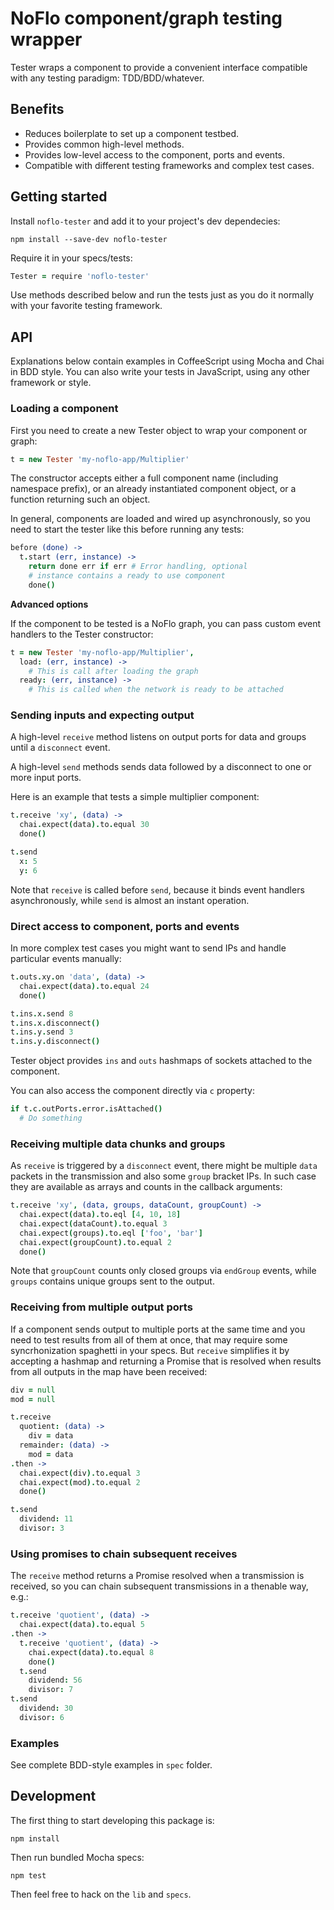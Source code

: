NoFlo component/graph testing wrapper
============

Tester wraps a component to provide a convenient interface compatible with any testing paradigm: TDD/BDD/whatever.

## Benefits

* Reduces boilerplate to set up a component testbed.
* Provides common high-level methods.
* Provides low-level access to the component, ports and events.
* Compatible with different testing frameworks and complex test cases.

## Getting started

Install `noflo-tester` and add it to your project's dev dependecies:

```
npm install --save-dev noflo-tester
```

Require it in your specs/tests:

```coffeescript
Tester = require 'noflo-tester'
```

Use methods described below and run the tests just as you do it normally with your favorite testing framework.

## API

Explanations below contain examples in CoffeeScript using Mocha and Chai in BDD style. You can also write your tests in JavaScript, using any other framework or style.

### Loading a component

First you need to create a new Tester object to wrap your component or graph:

```coffeescript
t = new Tester 'my-noflo-app/Multiplier'
```

The constructor accepts either a full component name (including namespace prefix), or an already instantiated component object, or a function returning such an object.

In general, components are loaded and wired up asynchronously, so you need to start the tester like this before running any tests:

```coffeescript
before (done) ->
  t.start (err, instance) ->
    return done err if err # Error handling, optional
    # instance contains a ready to use component
    done()
```

**Advanced options**

If the component to be tested is a NoFlo graph, you can pass custom event handlers to the Tester constructor:

```coffeescript
t = new Tester 'my-noflo-app/Multiplier',
  load: (err, instance) ->
    # This is call after loading the graph
  ready: (err, instance) ->
    # This is called when the network is ready to be attached
```

### Sending inputs and expecting output

A high-level `receive` method listens on output ports for data and groups until a `disconnect` event.

A high-level `send` methods sends data followed by a disconnect to one or more input ports.

Here is an example that tests a simple multiplier component:

```coffeescript
t.receive 'xy', (data) ->
  chai.expect(data).to.equal 30
  done()

t.send
  x: 5
  y: 6
```

Note that `receive` is called before `send`, because it binds event handlers asynchronously, while `send` is almost an instant operation.

### Direct access to component, ports and events

In more complex test cases you might want to send IPs and handle particular events manually:

```coffeescript
t.outs.xy.on 'data', (data) ->
  chai.expect(data).to.equal 24
  done()

t.ins.x.send 8
t.ins.x.disconnect()
t.ins.y.send 3
t.ins.y.disconnect()
```

Tester object provides `ins` and `outs` hashmaps of sockets attached to the component.

You can also access the component directly via `c` property:

```coffeescript
if t.c.outPorts.error.isAttached()
  # Do something
```

### Receiving multiple data chunks and groups

As `receive` is triggered by a `disconnect` event, there might be multiple `data` packets in the transmission and also some `group` bracket IPs. In such case they are available as arrays and counts in the callback arguments:

```coffeescript
t.receive 'xy', (data, groups, dataCount, groupCount) ->
  chai.expect(data).to.eql [4, 10, 18]
  chai.expect(dataCount).to.equal 3
  chai.expect(groups).to.eql ['foo', 'bar']
  chai.expect(groupCount).to.equal 2
  done()
```

Note that `groupCount` counts only closed groups via `endGroup` events, while `groups` contains unique groups sent to the output.

### Receiving from multiple output ports

If a component sends output to multiple ports at the same time and you need to test results from all of them at once, that may require some syncrhonization spaghetti in your specs. But `receive` simplifies it by accepting a hashmap and returning a Promise that is resolved when results from all outputs in the map have been received:

```coffeescript
div = null
mod = null

t.receive
  quotient: (data) ->
    div = data
  remainder: (data) ->
    mod = data
.then ->
  chai.expect(div).to.equal 3
  chai.expect(mod).to.equal 2
  done()

t.send
  dividend: 11
  divisor: 3
```

### Using promises to chain subsequent receives

The `receive` method returns a Promise resolved when a transmission is received, so you can chain subsequent transmissions in a thenable way, e.g.:

```coffeescript
t.receive 'quotient', (data) ->
  chai.expect(data).to.equal 5
.then ->
  t.receive 'quotient', (data) ->
    chai.expect(data).to.equal 8
    done()
  t.send
    dividend: 56
    divisor: 7
t.send
  dividend: 30
  divisor: 6
```

### Examples

See complete BDD-style examples in `spec` folder.

## Development

The first thing to start developing this package is:

```
npm install
```

Then run bundled Mocha specs:

```
npm test
```

Then feel free to hack on the `lib` and `specs`.
